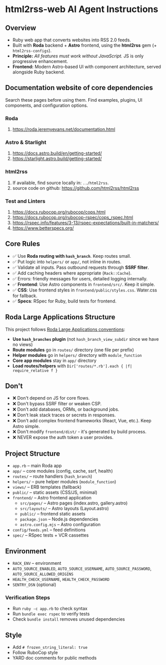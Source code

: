 # html2rss-web AI Agent Instructions

## Overview

- Ruby web app that converts websites into RSS 2.0 feeds.
- Built with **Roda** backend + **Astro** frontend, using the **html2rss** gem (+ `html2rss-configs`).
- **Principle:** _All features must work without JavaScript._ JS is only progressive enhancement.
- **Frontend:** Modern Astro-based UI with component architecture, served alongside Ruby backend.

## Documentation website of core dependencies

Search these pages before using them. Find examples, plugins, UI components, and configuration options.

### Roda

1. https://roda.jeremyevans.net/documentation.html

### Astro & Starlight

1. https://docs.astro.build/en/getting-started/
2. https://starlight.astro.build/getting-started/

### html2rss

1. If available, find source locally in: `../html2rss`.
2. source code on github: https://github.com/html2rss/html2rss

### Test and Linters

1. https://docs.rubocop.org/rubocop/cops.html
2. https://docs.rubocop.org/rubocop-rspec/cops_rspec.html
3. https://rspec.info/features/3-13/rspec-expectations/built-in-matchers/
4. https://www.betterspecs.org/

## Core Rules

- ✅ Use **Roda routing with `hash_branch`**. Keep routes small.
- ✅ Put logic into `helpers/` or `app/`, not inline in routes.
- ✅ Validate all inputs. Pass outbound requests through **SSRF filter**.
- ✅ Add caching headers where appropriate (`Rack::Cache`).
- ✅ Errors: friendly messages for users, detailed logging internally.
- ✅ **Frontend**: Use Astro components in `frontend/src/`. Keep it simple.
- ✅ **CSS**: Use frontend styles in `frontend/public/styles.css`. Water.css for fallback.
- ✅ **Specs**: RSpec for Ruby, build tests for frontend.

## Roda Large Applications Structure

This project follows [Roda Large Applications conventions](https://roda.jeremyevans.net/rdoc/files/doc/conventions_rdoc.html#label-Large+Applications):

- **Use `hash_branches` plugin** (not `hash_branch_view_subdir` since we have no views)
- **Route modules** go in `routes/` directory (one file per prefix)
- **Helper modules** go in `helpers/` directory with `module_function`
- **Core app modules** stay in `app/` directory
- **Load routes/helpers** with `Dir['routes/*.rb'].each { |f| require_relative f }`

## Don't

- ❌ Don't depend on JS for core flows.
- ❌ Don't bypass SSRF filter or weaken CSP.
- ❌ Don't add databases, ORMs, or background jobs.
- ❌ Don't leak stack traces or secrets in responses.
- ❌ Don't add complex frontend frameworks (React, Vue, etc.). Keep Astro simple.
- ❌ Don't modify `frontend/dist/` - it's generated by build process.
- ❌ NEVER expose the auth token a user provides.

## Project Structure

- `app.rb` – main Roda app
- `app/` – core modules (config, cache, ssrf, health)
- `routes/` – route handlers (`hash_branch`)
- `helpers/` – pure helper modules (`module_function`)
- `views/` – ERB templates (fallback)
- `public/` – static assets (CSS/JS, minimal)
- `frontend/` – Astro frontend application
  - `src/pages/` – Astro pages (index.astro, gallery.astro)
  - `src/layouts/` – Astro layouts (Layout.astro)
  - `public/` – frontend static assets
  - `package.json` – Node.js dependencies
  - `astro.config.mjs` – Astro configuration
- `config/feeds.yml` – feed definitions
- `spec/` – RSpec tests + VCR cassettes

## Environment

- `RACK_ENV` – environment
- `AUTO_SOURCE_ENABLED`, `AUTO_SOURCE_USERNAME`, `AUTO_SOURCE_PASSWORD`, `AUTO_SOURCE_ALLOWED_ORIGINS`
- `HEALTH_CHECK_USERNAME`, `HEALTH_CHECK_PASSWORD`
- `SENTRY_DSN` (optional)

### Verification Steps
- Run `ruby -c app.rb` to check syntax
- Run `bundle exec rspec` to verify tests
- Check `bundle install` removes unused dependencies

## Style

- Add `# frozen_string_literal: true`
- Follow RuboCop style
- YARD doc comments for public methods
